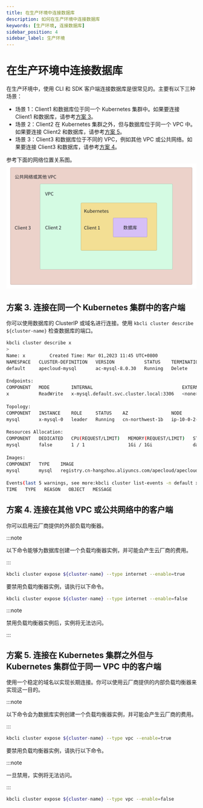 ```yaml
---
title: 在生产环境中连接数据库
description: 如何在生产环境中连接数据库
keywords: [生产环境, 连接数据库]
sidebar_position: 4
sidebar_label: 生产环境
---
```


# 在生产环境中连接数据库

在生产环境中，使用 CLI 和 SDK 客户端连接数据库是很常见的。主要有以下三种场景：
- 场景 1：Client1 和数据库位于同一个 Kubernetes 集群中。如果要连接 Client1 和数据库，请参考[方案 3](#方案-3-连接在同一个-kubernetes-集群中的客户端)。
- 场景 2：Client2 在 Kubernetes 集群之外，但与数据库位于同一个 VPC 中。如果要连接 Client2 和数据库，请参考[方案 5](#方案-5-连接在-kubernetes-集群之外但与-kubernetes-集群位于同一-vpc-中的客户端)。
- 场景 3：Client3 和数据库位于不同的 VPC，例如其他 VPC 或公共网络。如果要连接 Client3 和数据库，请参考[方案 4](#方案-4-连接在其他-vpc-或公共网络中的客户端)。

参考下面的网络位置关系图。
![Example](../img/../../img/connect-to-database-in-production-env-network-locations.jpg)

## 方案 3. 连接在同一个 Kubernetes 集群中的客户端

你可以使用数据库的 ClusterIP 或域名进行连接。使用 `kbcli cluster describe ${cluster-name}` 检查数据库的端口。

```bash
kbcli cluster describe x
>
Name: x         Created Time: Mar 01,2023 11:45 UTC+0800
NAMESPACE   CLUSTER-DEFINITION   VERSION           STATUS    TERMINATION-POLICY
default     apecloud-mysql       ac-mysql-8.0.30   Running   Delete

Endpoints:
COMPONENT   MODE        INTERNAL                                 EXTERNAL
x           ReadWrite   x-mysql.default.svc.cluster.local:3306   <none>

Topology:
COMPONENT   INSTANCE    ROLE     STATUS    AZ                NODE                                                       CREATED-TIME
mysql       x-mysql-0   leader   Running   cn-northwest-1b   ip-10-0-2-184.cn-northwest-1.compute.internal/10.0.2.184   Mar 01,2023 11:45 UTC+0800

Resources Allocation:
COMPONENT   DEDICATED   CPU(REQUEST/LIMIT)   MEMORY(REQUEST/LIMIT)   STORAGE-SIZE   STORAGE-CLASS
mysql       false       1 / 1                1Gi / 1Gi               data:10Gi      <none>

Images:
COMPONENT   TYPE    IMAGE
mysql       mysql   registry.cn-hangzhou.aliyuncs.com/apecloud/apecloud-mysql-server:8.0.30-5.alpha2.20230105.gd6b8719.2

Events(last 5 warnings, see more:kbcli cluster list-events -n default x):
TIME   TYPE   REASON   OBJECT   MESSAGE
```

## 方案 4. 连接在其他 VPC 或公共网络中的客户端

你可以启用云厂商提供的外部负载均衡器。

:::note

以下命令能够为数据库创建一个负载均衡器实例，并可能会产生云厂商的费用。

:::

```bash
kbcli cluster expose ${cluster-name} --type internet --enable=true
```

要禁用负载均衡器实例，请执行以下命令。

```bash
kbcli cluster expose ${cluster-name} --type internet --enable=false
```

:::note

禁用负载均衡器实例后，实例将无法访问。

:::

## 方案 5. 连接在 Kubernetes 集群之外但与 Kubernetes 集群位于同一 VPC 中的客户端

使用一个稳定的域名以实现长期连接。你可以使用云厂商提供的内部负载均衡器来实现这一目的。

:::note

以下命令会为数据库实例创建一个负载均衡器实例，并可能会产生云厂商的费用。

:::

```bash
kbcli cluster expose ${cluster-name} --type vpc --enable=true
```

要禁用负载均衡器实例，请执行以下命令。

:::note

一旦禁用，实例将无法访问。

:::

```bash
kbcli cluster expose ${cluster-name} --type vpc --enable=false
```
